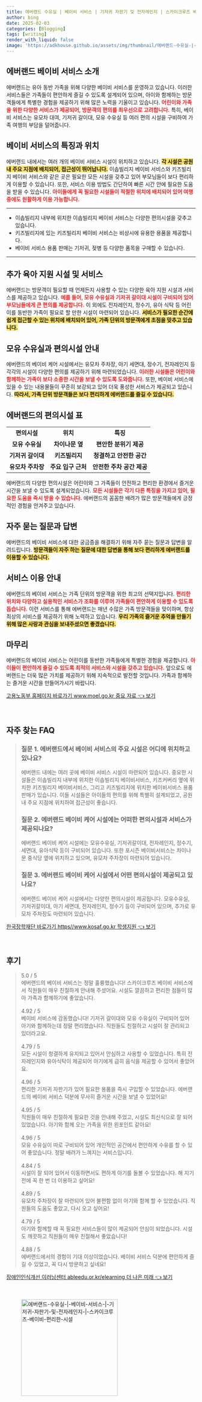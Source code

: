 ```yaml
---
title: 에버랜드 수유실 | 베이비 서비스 | 기저귀 자판기 및 전자레인지 | 스카이크루즈 베이비 편리한 시설
author: bing
date: 2025-02-03
categories: [Blogging]
tags: [writing]
render_with_liquid: false
image: 'https://adkhouse.github.io/assets/img/thumbnail/에버랜드-수유실-|-베이비-서비스-|-기저귀-자판기-및-전자레인지-|-스카이크루즈-베이비-편리한-시설.webp'
---
```



<h2 id='에버랜드_베이비서비스_소개'>에버랜드 베이비 서비스 소개</h2>

<p>에버랜드는 유아 동반 가족을 위해 다양한 베이비 서비스를 운영하고 있습니다. 이러한 서비스들은 가족들이 편안하게 즐길 수 있도록 설계되어 있으며, 아이와 함께하는 방문객들에게 특별한 경험을 제공하기 위해 많은 노력을 기울이고 있습니다. <b><span style="color: #ee2323;">어린이와 가족을 위한 다양한 서비스가 제공되어, 방문객의 편의를 최우선으로 고려합니다.</span></b> 특히, 베이비 서비스는 유모차 대여, 기저귀 갈이대, 모유 수유실 등 여러 편의 시설을 구비하여 가족 여행의 부담을 덜어줍니다.</p>

<h2 id='베이비서비스_특징과_위치'>베이비 서비스의 특징과 위치</h2>

<p>에버랜드 내에서는 여러 개의 베이비 서비스 시설이 위치하고 있습니다. <b><span style="background-color: #ffe066;">각 시설은 공원 내 주요 지점에 배치되어, 접근성이 뛰어납니다.</span></b> 이솝빌리지 베이비 서비스와 키즈빌리지 베이비 서비스와 같은 곳은 필요한 모든 시설을 갖추고 있어 부모님들이 보다 편리하게 이용할 수 있습니다. 또한, 서비스 이용 방법도 간단하여 빠른 시간 안에 필요한 도움을 받을 수 있습니다. <b><span style="color: #ee2323;">아이들에게 꼭 필요한 시설들이 적절한 위치에 배치되어 있어 여행 중에도 원활하게 이용 가능합니다.</span></b></p>

<hr />

<ul>
    <li>이솝빌리지 내부에 위치한 이솝빌리지 베이비 서비스는 다양한 편의시설을 갖추고 있습니다.</li>
    <li>키즈빌리지에 있는 키즈빌리지 베이비 서비스는 비상시에 유용한 용품을 제공합니다.</li>
    <li>베이비 서비스 용품 판매는 기저귀, 젖병 등 다양한 품목을 구매할 수 있습니다.</li>
</ul>

<hr />

<h2 id='추가_육아_지원_시설'>추가 육아 지원 시설 및 서비스</h2>

<p>에버랜드는 방문객이 필요할 때 언제든지 사용할 수 있는 다양한 육아 지원 시설과 서비스를 제공하고 있습니다. <b><span style="color: #ee2323;">예를 들어, 모유 수유실과 기저귀 갈이대 시설이 구비되어 있어 부모님들에게 큰 편의를 제공합니다.</span></b> 이 외에도 전자레인지, 정수기, 유아 식탁 등 어린이를 동반한 가족이 필요로 할 만한 시설이 마련되어 있습니다. <b><span style="background-color: #ffe066;">서비스가 필요한 순간에 쉽게 접근할 수 있는 위치에 배치되어 있어, 가족 단위의 방문객에게 초점을 맞추고 있습니다.</span></b></p>

<h2 id='모유_수유실과_편의시설_안내'>모유 수유실과 편의시설 안내</h2>

<p>에버랜드의 베이비 케어 시설에서는 유모차 주차장, 아기 세면대, 정수기, 전자레인지 등 각각의 시설이 다양한 편의를 제공하기 위해 마련되었습니다. <b><span style="color: #ee2323;">이러한 시설들은 어린이와 함께하는 가족이 보다 소중한 시간을 보낼 수 있도록 도와줍니다.</span></b> 또한, 베이비 서비스에 있을 수 있는 내용물들이 꾸준히 보강되고 있어 더욱 풍성한 서비스가 제공되고 있습니다. <b><span style="background-color: #ffe066;">따라서, 가족 단위 방문객들은 보다 편리하게 에버랜드를 즐길 수 있습니다.</span></b></p>

<h2 id='편의시설_표'>에버랜드의 편의시설 표</h2>

<table>
    <tr>
        <td style="text-align: center; height: 17px;"><b>편의시설</b></td>
        <td style="text-align: center; height: 17px;"><b>위치</b></td>
        <td style="text-align: center; height: 17px;"><b>특징</b></td>
    </tr>
    <tr>
        <td style="text-align: center; height: 17px;"><b>모유 수유실</b></td>
        <td style="text-align: center; height: 17px;"><b>차이나문 옆</b></td>
        <td style="text-align: center; height: 17px;"><b>편안한 분위기 제공</b></td>
    </tr>
    <tr>
        <td style="text-align: center; height: 17px;"><b>기저귀 갈이대</b></td>
        <td style="text-align: center; height: 17px;"><b>키즈빌리지</b></td>
        <td style="text-align: center; height: 17px;"><b>청결하고 안전한 공간</b></td>
    </tr>
    <tr>
        <td style="text-align: center; height: 17px;"><b>유모차 주차장</b></td>
        <td style="text-align: center; height: 17px;"><b>주요 입구 근처</b></td>
        <td style="text-align: center; height: 17px;"><b>안전한 주차 공간 제공</b></td>
    </tr>
</table>

<p>에버랜드의 다양한 편의시설은 어린이와 그 가족들이 안전하고 편리한 환경에서 즐거운 시간을 보낼 수 있도록 설계되었습니다. <b><span style="color: #ee2323;">모든 시설들은 각기 다른 특징을 가지고 있어, 필요한 도움을 즉시 받을 수 있습니다.</span></b> 에버랜드의 꼼꼼한 배려가 많은 방문객들에게 긍정적인 경험을 안겨주고 있습니다.</p>

<h2 id='질문과_답변'>자주 묻는 질문과 답변</h2>

<p>에버랜드의 베이비 서비스에 대한 궁금증을 해결하기 위해 자주 묻는 질문과 답변을 알려드립니다. <b><span style="background-color: #ffe066;">방문객들이 자주 하는 질문에 대한 답변을 통해 보다 편리하게 에버랜드를 이용할 수 있습니다.</span></b></p>

<h2 id='서비스_이용_안내'>서비스 이용 안내</h2>

<p>에버랜드의 베이비 서비스는 가족 단위의 방문객을 위한 최고의 선택지입니다. <b><span style="color: #ee2323;">편리한 위치와 다양하고 실용적인 서비스가 조화를 이루어 가족들이 편안하게 이용할 수 있도록 돕습니다.</span></b> 이런 서비스를 통해 에버랜드는 매년 수많은 가족 방문객들을 맞이하며, 항상 최상의 서비스를 제공하기 위해 노력하고 있습니다. <b><span style="background-color: #ffe066;">우리 가족의 즐거운 추억을 만들기 위해 많은 사랑과 관심을 보내주셨으면 좋겠습니다.</span></b></p>

<h2 id='마무리'>마무리</h2>

<p>에버랜드의 베이비 서비스는 어린이를 동반한 가족들에게 특별한 경험을 제공합니다. <b><span style="color: #ee2323;">아이들이 편안하게 즐길 수 있도록 최적의 서비스와 시설을 갖추고 있습니다.</span></b> 앞으로도 에버랜드는 더욱 많은 가치를 제공하기 위해 지속적으로 발전할 것입니다. 가족과 함께하는 즐거운 시간을 만들어가시기 바랍니다.</p>


<p><a class="click-button" title="고용노동부 홈페이지 바로가기 www.moel.go.kr 중요 자료" href="https://adkhouse.github.io/posts/%EA%B3%A0%EC%9A%A9%EB%85%B8%EB%8F%99%EB%B6%80-%ED%99%88%ED%8E%98%EC%9D%B4%EC%A7%80-%EB%B0%94%EB%A1%9C%EA%B0%80%EA%B8%B0-www.moel.go.kr-%EC%A4%91%EC%9A%94-%EC%9E%90%EB%A3%8C/" rel="dofollow">고용노동부 홈페이지 바로가기 www.moel.go.kr 중요 자료 👈 보기</a></p><br>
<h2 id='자주_찾는_FAQ'>자주 찾는 FAQ</h2>
<div itemscope="" itemtype="https://schema.org/FAQPage"> 
<blockquote> 
<div itemscope="" itemprop="mainEntity" itemtype="https://schema.org/Question"> 
<h3 itemprop="name">질문 1. 에버랜드에서 베이비 서비스의 주요 시설은 어디에 위치하고 있나요?</h3> 
<div itemscope="" itemprop="acceptedAnswer" itemtype="https://schema.org/Answer"> 
<span itemprop="text"> 
<p>에버랜드 내에는 여러 곳에 베이비 서비스 시설이 마련되어 있습니다. 중요한 시설들은 이솝빌리지 내부에 위치한 이솝빌리지 베이비서비스, 키즈커버리 옆에 위치한 키즈빌리지 베이비서비스, 그리고 키즈빌리지에 위치한 베이비서비스 용품 판매가 있습니다. 이들 시설들은 아이들의 편의를 위해 특별히 설계되었고, 공원 내 주요 지점에 위치하여 접근성이 좋습니다.</p> 
</span> 
</div> 
</div> 
<div itemscope="" itemprop="mainEntity" itemtype="https://schema.org/Question"> 
<h3 itemprop="name">질문 2. 에버랜드 베이비 케어 시설에는 어떠한 편의시설과 서비스가 제공되나요?</h3> 
<div itemscope="" itemprop="acceptedAnswer" itemtype="https://schema.org/Answer"> 
<span itemprop="text"> 
<p>에버랜드 베이비 케어 시설에는 모유수유실, 기저귀갈이대, 전자레인지, 정수기, 세면대, 유아식탁 등이 구비되어 있습니다. 또한 포시즌 베이비서비스는 차이나문 중식당 옆에 위치하고 있으며, 유모차 주차장이 마련되어 있습니다.</p> 
</span> 
</div> 
</div> 
<div itemscope="" itemprop="mainEntity" itemtype="https://schema.org/Question"> 
<h3 itemprop="name">질문 3. 에버랜드 베이비 케어 시설에서 어떤 편의시설이 제공되고 있나요?</h3> 
<div itemscope="" itemprop="acceptedAnswer" itemtype="https://schema.org/Answer"> 
<span itemprop="text"> 
<p>에버랜드 베이비 케어 시설에서는 다양한 편의시설이 제공됩니다. 모유수유실, 기저귀갈이대, 아기 세면대, 전자레인지, 정수기 등이 구비되어 있으며, 추가로 유모차 주차장도 마련되어 있습니다.</p> 
</span> 
</div> 
</div> 
</blockquote> 
</div>
<p><a class="click-button" title="한국장학재단 바로가기 https//www.kosaf.go.kr 학생지원" href="https://adkhouse.github.io/posts/%ED%95%9C%EA%B5%AD%EC%9E%A5%ED%95%99%EC%9E%AC%EB%8B%A8-%EB%B0%94%EB%A1%9C%EA%B0%80%EA%B8%B0-httpswww.kosaf.go.kr-%ED%95%99%EC%83%9D%EC%A7%80%EC%9B%90/" rel="dofollow">한국장학재단 바로가기 https//www.kosaf.go.kr 학생지원 👈 보기</a></p><br>
<h2 id='후기'>후기</h2>
<div itemscope itemtype="https://schema.org/Product">
  <blockquote>
  <div itemprop="review" itemscope itemtype="https://schema.org/Review">
      <div itemprop="reviewRating" itemscope itemtype="https://schema.org/Rating"> <span itemprop="ratingValue">5.0</span> / <span itemprop="bestRating">5</span> </div>
      <span itemprop="reviewBody">에버랜드의 베이비 서비스는 정말 훌륭했습니다! 스카이크루즈 베이비 서비스에서 직원들이 매우 친절하게 안내해 주셨어요. 시설도 깔끔하고 편리한 점들이 많아 가족과 함께하기에 좋았습니다.</span>
  </div>
  <br>
  <div itemprop="review" itemscope itemtype="https://schema.org/Review">
      <div itemprop="reviewRating" itemscope itemtype="https://schema.org/Rating"> <span itemprop="ratingValue">4.92</span> / <span itemprop="bestRating">5</span> </div>
      <span itemprop="reviewBody">베이비 서비스에 감동했습니다! 기저귀 갈이대와 모유 수유실이 구비되어 있어 아기와 함께하는데 정말 편리했습니다. 직원들도 친절하고 시설이 잘 관리되고 있더라고요.</span>
  </div>
  <br>
  <div itemprop="review" itemscope itemtype="https://schema.org/Review">
      <div itemprop="reviewRating" itemscope itemtype="https://schema.org/Rating"> <span itemprop="ratingValue">4.79</span> / <span itemprop="bestRating">5</span> </div>
      <span itemprop="reviewBody">모든 시설이 청결하게 유지되고 있어서 안심하고 사용할 수 있었습니다. 특히 전자레인지와 유아식탁이 제공되어 아기에게 급히 음식을 제공할 수 있어서 좋았어요.</span>
  </div>
  <br>
  <div itemprop="review" itemscope itemtype="https://schema.org/Review">
      <div itemprop="reviewRating" itemscope itemtype="https://schema.org/Rating"> <span itemprop="ratingValue">4.96</span> / <span itemprop="bestRating">5</span> </div>
      <span itemprop="reviewBody">편리한 기저귀 자판기가 있어 필요한 용품을 즉시 구입할 수 있었습니다. 에버랜드의 베이비 서비스 덕분에 무사히 즐거운 시간을 보낼 수 있었어요!</span>
  </div>
  <br>
  <div itemprop="review" itemscope itemtype="https://schema.org/Review">
      <div itemprop="reviewRating" itemscope itemtype="https://schema.org/Rating"> <span itemprop="ratingValue">4.95</span> / <span itemprop="bestRating">5</span> </div>
      <span itemprop="reviewBody">직원들이 매우 친절하게 필요한 것을 안내해 주었고, 시설도 최신식으로 잘 되어 있었습니다. 아기와 함께 오는 가족을 위한 왼포인트 같아요!</span>
  </div>
  <br>
  <div itemprop="review" itemscope itemtype="https://schema.org/Review">
      <div itemprop="reviewRating" itemscope itemtype="https://schema.org/Rating"> <span itemprop="ratingValue">4.96</span> / <span itemprop="bestRating">5</span> </div>
      <span itemprop="reviewBody">모유 수유실이 따로 구비되어 있어 개인적인 공간에서 편안하게 수유를 할 수 있어 좋았습니다. 정말 배려가 느껴지는 서비스입니다.</span>
  </div>
  <br>
  <div itemprop="review" itemscope itemtype="https://schema.org/Review">
      <div itemprop="reviewRating" itemscope itemtype="https://schema.org/Rating"> <span itemprop="ratingValue">4.84</span> / <span itemprop="bestRating">5</span> </div>
      <span itemprop="reviewBody">시설이 잘 되어 있어서 이동하면서도 편하게 아기를 돌볼 수 있었습니다. 해 지기 전에 꼭 한 번 더 이용하고 싶어요!</span>
  </div>
  <br>
  <div itemprop="review" itemscope itemtype="https://schema.org/Review">
      <div itemprop="reviewRating" itemscope itemtype="https://schema.org/Rating"> <span itemprop="ratingValue">4.89</span> / <span itemprop="bestRating">5</span> </div>
      <span itemprop="reviewBody">유모차 주차장이 잘 마련되어 있어 불편함 없이 아기와 함께 할 수 있었습니다. 직원들의 도움도 좋았고, 다시 오고 싶어요!</span>
  </div>
  <br>
  <div itemprop="review" itemscope itemtype="https://schema.org/Review">
      <div itemprop="reviewRating" itemscope itemtype="https://schema.org/Rating"> <span itemprop="ratingValue">4.79</span> / <span itemprop="bestRating">5</span> </div>
      <span itemprop="reviewBody">아기와 함께할 때 꼭 필요한 서비스들이 많이 제공되어 안심이 되었습니다. 시설도 깨끗하고 직원들이 매우 친절해서 좋았습니다!</span>
  </div>
  <br>
  <div itemprop="review" itemscope itemtype="https://schema.org/Review">
      <div itemprop="reviewRating" itemscope itemtype="https://schema.org/Rating"> <span itemprop="ratingValue">4.88</span> / <span itemprop="bestRating">5</span> </div>
      <span itemprop="reviewBody">에버랜드에서의 경험이 기대 이상이었습니다. 베이비 서비스 덕분에 편안하게 즐길 수 있었고, 꼭 다시 방문하고 싶네요!</span>
  </div>
  </blockquote>
</div>
<p><a class="click-button" title="장애인인식개선 이러닝센터 ableedu.or.kr/elearning 더 나은 미래" href="https://adkhouse.github.io/posts/%EC%9E%A5%EC%95%A0%EC%9D%B8%EC%9D%B8%EC%8B%9D%EA%B0%9C%EC%84%A0-%EC%9D%B4%EB%9F%AC%EB%8B%9D%EC%84%BC%ED%84%B0-ableedu.or.krelearning-%EB%8D%94-%EB%82%98%EC%9D%80-%EB%AF%B8%EB%9E%98/" rel="dofollow">장애인인식개선 이러닝센터 ableedu.or.kr/elearning 더 나은 미래 👈 보기</a></p><br>
<figure class="image"><img src="https://adkhouse.github.io/assets/img/thumbnail/에버랜드-수유실-|-베이비-서비스-|-기저귀-자판기-및-전자레인지-|-스카이크루즈-베이비-편리한-시설.webp" alt="에버랜드-수유실-|-베이비-서비스-|-기저귀-자판기-및-전자레인지-|-스카이크루즈-베이비-편리한-시설" width="256" height="256"></figure>